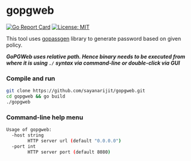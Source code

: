 # gopgweb

[![Go Report Card](https://goreportcard.com/badge/github.com/sayanarijit/gopgweb)](https://goreportcard.com/report/github.com/sayanarijit/gopgweb)
[![License: MIT](https://img.shields.io/badge/License-MIT-yellow.svg)](https://github.com/sayanarijit/gopgweb/blob/master/LICENSE)

This tool uses [gopassgen](https://github.com/sayanarijit/gopassgen) library to generate password based on given policy.

***GoPGWeb uses relative path. Hence binary needs to be executed from where it is using `./` syntax via command-line or double-click via GUI***

### Compile and run

```bash
git clone https://github.com/sayanarijit/gopgweb.git
cd gopgweb && go build
./gopgweb
```

### Command-line help menu

```bash
Usage of gopgweb:
  -host string
        HTTP server url (default "0.0.0.0")
  -port int
        HTTP server port (default 8080)
```
